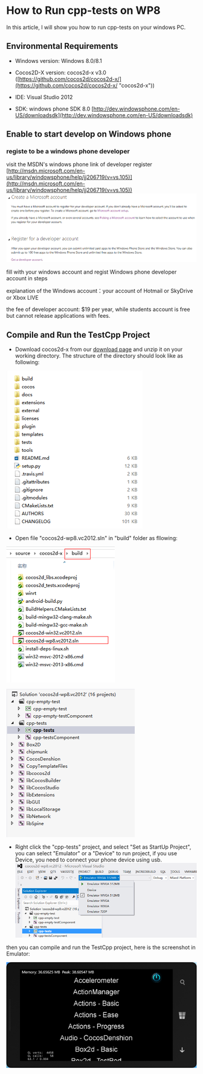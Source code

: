 # How to Run cpp-tests on WP8

In this article, I will show you how to run cpp-tests on your windows PC.

## Environmental Requirements

- Windows version: Windows 8.0/8.1

- Cocos2D-X version: cocos2d-x v3.0 ([https://github.com/cocos2d/cocos2d-x/](https://github.com/cocos2d/cocos2d-x/ "cocos2d-x"))

- IDE: Visual Studio 2012

- SDK: windows phone SDK 8.0 [http://dev.windowsphone.com/en-US/downloadsdk](http://dev.windowsphone.com/en-US/downloadsdk)

## Enable to start develop on Windows phone

### registe to be a windows phone developer

visit the MSDN's windows phone link of developer register [http://msdn.microsoft.com/en-us/library/windowsphone/help/jj206719(v=vs.105)](http://msdn.microsoft.com/en-us/library/windowsphone/help/jj206719(v=vs.105))
![](res/4.png)

fill with your windows account and regist Windows phone developer account in steps

explanation of the Windows account：your account of Hotmail or SkyDrive or Xbox LIVE

the fee of developer account: $19 per year, while students account is free but cannot release applications with fees.

## Compile and Run the TestCpp Project

- Download cocos2d-x from our [download page](http://cocos2d-x.org/download) and unzip it on your working directory. The structure of the directory should look like as following:

![](res/1.png)

- Open file "cocos2d-wp8.vc2012.sln" in "build" folder as fllowing:

![](res/2.png)

![](res/3.png)

- Right click the "cpp-tests" project, and select "Set as StartUp Project", you can select "Emulator" or a "Device" to run project, if you use Device, you need to connect your phone device using usb.
![](res/6.png)

then you can compile and run the TestCpp project, here is the screenshot in Emulator:

![](res/5.png)
